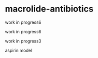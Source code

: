 # macrolide-antibiotics
work in progress6

<script type="text/javascript" src="https://chemapps.stolaf.edu/jmol/jmol.php?model=acetone&inline"></script>
work in progress6

<script type="text/javascript" src="https://chemapps.stolaf.edu/jmol/jmol.php?model=acetone&inline&width=500"></script>

work in progress3

<script src=https://chemapps.stolaf.edu/jmol/files/JSmolMin2.js></script>
<script type='text/javascript' language='javascript'>Jmol.Info.j2sPath = 'https://chemapps.stolaf.edu/jmol/jsmol/j2s';Jmol.Info.serverURL='https://chemapps.stolaf.edu/jmol/jsmol/php/jsmol.php'	
jmolInitialize('https://chemapps.stolaf.edu/jmol/files', true);
jmolApplet(['600','600'],"set antialiasdisplay\;load data \"mydata\"|C9H8O4|APtclcactv03172011163D 0   0.00000     0.00000| | 21 21  0  0  0  0  0  0  0  0999 V2000|    2.2393   -0.3791    0.2630 C   0  0  0  0  0  0  0  0  0  0  0  0|    0.8424    1.9231   -0.4249 C   0  0  0  0  0  0  0  0  0  0  0  0|    2.8709    0.8456    0.2722 C   0  0  0  0  0  0  0  0  0  0  0  0|    2.1751    1.9935   -0.0703 C   0  0  0  0  0  0  0  0  0  0  0  0|   -3.4838    0.4953   -0.0896 C   0  0  0  0  0  0  0  0  0  0  0  0|    0.8910   -0.4647   -0.0939 C   0  0  0  0  0  0  0  0  0  0  0  0|    0.1908    0.6991   -0.4402 C   0  0  0  0  0  0  0  0  0  0  0  0|   -0.9633   -1.8425   -0.4185 O   0  0  0  0  0  0  0  0  0  0  0  0|   -1.6531    0.8889    1.3406 O   0  0  0  0  0  0  0  0  0  0  0  0|    0.8857   -2.8883    0.2267 O   0  0  0  0  0  0  0  0  0  0  0  0|    0.2090   -1.7720   -0.1069 C   0  0  0  0  0  0  0  0  0  0  0  0|   -2.0185    0.6853    0.2071 C   0  0  0  0  0  0  0  0  0  0  0  0|   -1.1189    0.6285   -0.7886 O   0  0  0  0  0  0  0  0  0  0  0  0|    0.3962   -3.7219    0.2035 H   0  0  0  0  0  0  0  0  0  0  0  0|    2.7867   -1.2719    0.5268 H   0  0  0  0  0  0  0  0  0  0  0  0|    0.3069    2.8224   -0.6911 H   0  0  0  0  0  0  0  0  0  0  0  0|    3.9130    0.9108    0.5482 H   0  0  0  0  0  0  0  0  0  0  0  0|    2.6781    2.9492   -0.0604 H   0  0  0  0  0  0  0  0  0  0  0  0|   -3.7360   -0.5623   -0.0120 H   0  0  0  0  0  0  0  0  0  0  0  0|   -4.0763    1.0637    0.6273 H   0  0  0  0  0  0  0  0  0  0  0  0|   -3.6988    0.8471   -1.0986 H   0  0  0  0  0  0  0  0  0  0  0  0|  6  7  2  0  0  0  0|  1  6  1  0  0  0  0|  6 11  1  0  0  0  0|  2  7  1  0  0  0  0|  7 13  1  0  0  0  0|  1  3  2  0  0  0  0| 10 11  1  0  0  0  0|  8 11  2  0  0  0  0|  2  4  2  0  0  0  0| 12 13  1  0  0  0  0|  5 12  1  0  0  0  0|  9 12  2  0  0  0  0|  3  4  1  0  0  0  0|  1 15  1  0  0  0  0|  2 16  1  0  0  0  0|  3 17  1  0  0  0  0| 10 14  1  0  0  0  0|  4 18  1  0  0  0  0|  5 19  1  0  0  0  0|  5 20  1  0  0  0  0|  5 21  1  0  0  0  0|M  END|$$$$||end \"mydata\";",'0');
</script>
<div style='width:600px'>aspirin model<script>jmolCheckbox('spin on','spin off','spin on/off')</script></div>
